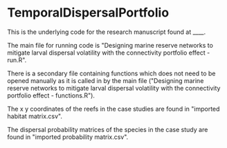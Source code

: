 # TemporalDispersalPortfolio

This is the underlying code for the research manuscript found at ____. 

The main file for running code is "Designing marine reserve networks to mitigate larval dispersal volatility with the connectivity portfolio effect - run.R".

There is a secondary file containing functions which does not need to be opened manually as it is called in by the main file ("Designing marine reserve networks to mitigate larval dispersal volatility with the connectivity portfolio effect - functions.R").

The x y coordinates of the reefs in the case studies are found in "imported habitat matrix.csv".

The dispersal probability matrices of the species in the case study are found in "imported probability matrix.csv".



